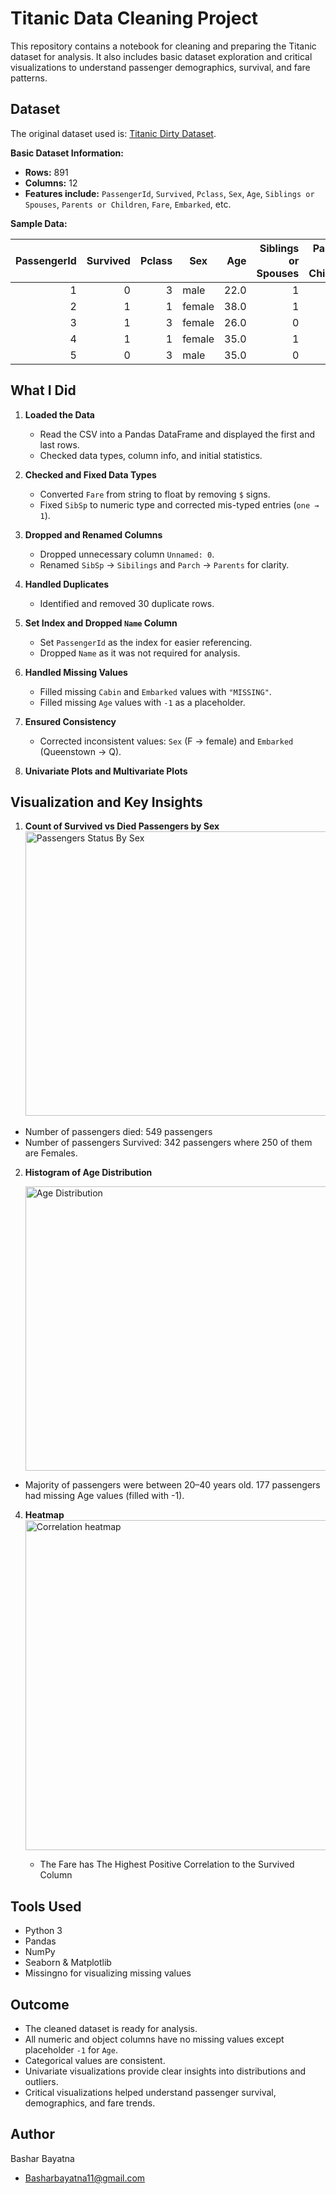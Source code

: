# Titanic Data Cleaning Project

This repository contains a notebook for cleaning and preparing the Titanic dataset for analysis. It also includes basic dataset exploration and critical visualizations to understand passenger demographics, survival, and fare patterns.


## Dataset

The original dataset used is: [Titanic Dirty Dataset](https://drive.google.com/file/d/1-7mcBguuzAV7JWVu2XCpgAO-fO6X2cl0/view?usp=sharing).

**Basic Dataset Information:**

- **Rows:** 891  
- **Columns:** 12  
- **Features include:** `PassengerId`, `Survived`, `Pclass`, `Sex`, `Age`, `Siblings or Spouses`, `Parents or Children`, `Fare`, `Embarked`, etc.

**Sample Data:**

| PassengerId | Survived | Pclass | Sex    | Age  | Siblings or Spouses | Parents or Children | Fare  | Embarked |
|------------:|---------:|-------:|--------|-----:|------------------:|------------------:|------:|---------|
| 1           | 0        | 3      | male   | 22.0 | 1                 | 0                 | 7.25  | S        |
| 2           | 1        | 1      | female | 38.0 | 1                 | 0                 | 71.28 | C        |
| 3           | 1        | 3      | female | 26.0 | 0                 | 0                 | 7.93  | S        |
| 4           | 1        | 1      | female | 35.0 | 1                 | 0                 | 53.10 | S        |
| 5           | 0        | 3      | male   | 35.0 | 0                 | 0                 | 8.05  | S        |


## What I Did

1. **Loaded the Data**  
   - Read the CSV into a Pandas DataFrame and displayed the first and last rows.  
   - Checked data types, column info, and initial statistics.

2. **Checked and Fixed Data Types**  
   - Converted `Fare` from string to float by removing `$` signs.  
   - Fixed `SibSp` to numeric type and corrected mis-typed entries (`one → 1`).  

3. **Dropped and Renamed Columns**  
   - Dropped unnecessary column `Unnamed: 0`.  
   - Renamed `SibSp` → `Sibilings` and `Parch` → `Parents` for clarity.

4. **Handled Duplicates**  
   - Identified and removed 30 duplicate rows.

5. **Set Index and Dropped `Name` Column**  
   - Set `PassengerId` as the index for easier referencing.  
   - Dropped `Name` as it was not required for analysis.

6. **Handled Missing Values**  
   - Filled missing `Cabin` and `Embarked` values with `"MISSING"`.  
   - Filled missing `Age` values with `-1` as a placeholder.

7. **Ensured Consistency**  
   - Corrected inconsistent values: `Sex` (F → female) and `Embarked` (Queenstown → Q).  


8. **Univariate Plots and Multivariate Plots**  

     

## Visualization and Key Insights

1. **Count of Survived vs Died Passengers by Sex**  
   <img width="571" height="455" alt="Passengers Status By Sex" src="https://github.com/user-attachments/assets/f8cf1d74-4ca6-46e4-a090-d71338e0ae71" />


  - Number of passengers died: 549 passengers
  - Number of passengers Survived: 342 passengers where 250 of them are Females.

2. **Histogram of Age Distribution**

    <img width="571" height="455" alt="Age Distribution" src="https://github.com/user-attachments/assets/cdbfd549-b02b-4dbb-b384-546038643bb2" />

 - Majority of passengers were between 20–40 years old.
   177 passengers had missing Age values (filled with -1).
   
4. **Heatmap**
    <img width="838" height="528" alt="Correlation heatmap" src="https://github.com/user-attachments/assets/899b6a6b-5c04-4b53-ab72-c56bfca4d755" />

    - The Fare has The Highest Positive Correlation to the Survived Column

   

## Tools Used

- Python 3
- Pandas
- NumPy
- Seaborn & Matplotlib
- Missingno for visualizing missing values

## Outcome

- The cleaned dataset is ready for analysis.  
- All numeric and object columns have no missing values except placeholder `-1` for `Age`.  
- Categorical values are consistent.  
- Univariate visualizations provide clear insights into distributions and outliers.  
- Critical visualizations helped understand passenger survival, demographics, and fare trends.

## Author

Bashar Bayatna
- Basharbayatna11@gmail.com

   
   
